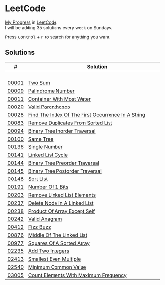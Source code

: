 # LeetCode

[My Progress](https://leetcode.com/typeRYOON/) in [LeetCode](https://leetcode.com/problemset/).  
I will be adding 35 solutions every week on Sundays.

Press <kbd>Control</kbd> + <kbd>F</kbd> to search for anything you want.

## Solutions
| # | Solution | Topic | Difficulty |
| --- | --- | --- | --- |
| | &emsp;&emsp;&emsp;&emsp;&emsp;&emsp;&emsp;&emsp;&emsp;&emsp;&emsp;&emsp;&emsp;&emsp;&emsp;&emsp;&emsp;&emsp;&emsp;&emsp;&emsp;&emsp;&emsp;&emsp;&emsp;&emsp;&emsp;&emsp; | &emsp;&emsp;&emsp;&emsp;&emsp;&emsp;&emsp;&emsp;&emsp;&emsp; | |  
| [00001](https://leetcode.com/problems/two-sum/) | [Two Sum](00001-01000/00001-00100/00001-two-sum.cpp) | `Hashmap` | Easy |  
| [00009](https://leetcode.com/problems/palindrome-number/) | [Palindrome Number](00001-01000/00001-00100/00009-palindrome-number.cpp) | `String` | Easy |  
| [00011](https://leetcode.com/problems/container-with-most-water/) | [Container With Most Water](00001-01000/00001-00100/00011-container-with-most-water.cpp) | `Two-Pointers` | Medium |  
| [00020](https://leetcode.com/problems/valid-parentheses/) | [Valid Parentheses](00001-01000/00001-00100/00020-valid-parentheses.cpp) | `Stack` | Easy |  
| [00028](https://leetcode.com/problems/find-the-index-of-the-first-occurrence-in-a-string/) | [Find The Index Of The First Occurrence In A String](00001-01000/00001-00100/00028-find-the-index-of-the-first-occurrence-in-a-string.cpp) | `String` | Easy |  
| [00083](https://leetcode.com/problems/remove-duplicates-from-sorted-list/) | [Remove Duplicates From Sorted List](00001-01000/00001-00100/00083-remove-duplicates-from-sorted-list.cpp) | `Linked-List` | Easy |  
| [00094](https://leetcode.com/problems/binary-tree-inorder-traversal/) | [Binary Tree Inorder Traversal](00001-01000/00001-00100/00094-binary-tree-inorder-traversal.cpp) | `Tree` | Easy |  
| [00100](https://leetcode.com/problems/same-tree/) | [Same Tree](00001-01000/00001-00100/00100-same-tree.cpp) | `Tree` | Easy |  
| [00136](https://leetcode.com/problems/single-number/) | [Single Number](00001-01000/00101-00200/00136-single-number.cpp) | `Bit-Hacks` | Easy |  
| [00141](https://leetcode.com/problems/linked-list-cycle/) | [Linked List Cycle](00001-01000/00101-00200/00141-linked-list-cycle.cpp) | `Hashmap` | Easy |  
| [00144](https://leetcode.com/problems/binary-tree-preorder-traversal/) | [Binary Tree Preorder Traversal](00001-01000/00101-00200/00144-binary-tree-preorder-traversal.cpp) | `Tree` | Easy |  
| [00145](https://leetcode.com/problems/binary-tree-postorder-traversal/) | [Binary Tree Postorder Traversal](00001-01000/00101-00200/00145-binary-tree-postorder-traversal.cpp) | `Tree` | Easy |  
| [00148](https://leetcode.com/problems/sort-list/) | [Sort List](00001-01000/00101-00200/00148-sort-list.cpp) | `Linked-List` | Medium |  
| [00191](https://leetcode.com/problems/number-of-1-bits/) | [Number Of 1 Bits](00001-01000/00101-00200/00191-number-of-1-bits.cpp) | `Bit-Hacks` | Easy |  
| [00203](https://leetcode.com/problems/remove-linked-list-elements/) | [Remove Linked List Elements](00001-01000/00201-00300/00203-remove-linked-list-elements.cpp) | `Linked-List` | Easy |  
| [00237](https://leetcode.com/problems/delete-node-in-a-linked-list/) | [Delete Node In A Linked List](00001-01000/00201-00300/00237-delete-node-in-a-linked-list.cpp) | `Linked-List` | Medium |  
| [00238](https://leetcode.com/problems/product-of-array-except-self/) | [Product Of Array Except Self](00001-01000/00201-00300/00238-product-of-array-except-self.cpp) | `Prefix-Sum` | Medium |  
| [00242](https://leetcode.com/problems/valid-anagram/) | [Valid Anagram](00001-01000/00201-00300/00242-valid-anagram.cpp) | `Hashmap` | Easy |  
| [00412](https://leetcode.com/problems/fizz-buzz/) | [Fizz Buzz](00001-01000/00401-00500/00412-fizz-buzz.cpp) | `Bit-Hacks` | Easy |  
| [00876](https://leetcode.com/problems/middle-of-the-linked-list/) | [Middle Of The Linked List](00001-01000/00801-00900/00876-middle-of-the-linked-list.cpp) | `Linked-List` | Easy |  
| [00977](https://leetcode.com/problems/squares-of-a-sorted-array/) | [Squares Of A Sorted Array](00001-01000/00901-01000/00977-squares-of-a-sorted-array.cpp) | `Two-Pointers` | Easy |  
| [02235](https://leetcode.com/problems/add-two-integers/) | [Add Two Integers](02001-03000/02201-02300/02235-add-two-integers.cpp) | `Math` | Easy |  
| [02413](https://leetcode.com/problems/smallest-even-multiple/) | [Smallest Even Multiple](02001-03000/02401-02500/02413-smallest-even-multiple.cpp) | `Number-Theory` | Easy |  
| [02540](https://leetcode.com/problems/minimum-common-value/) | [Minimum Common Value](02001-03000/02501-02600/02540-minimum-common-value.cpp) | `Two-Pointers` | Easy |  
| [03005](https://leetcode.com/problems/count-elements-with-maximum-frequency/) | [Count Elements With Maximum Frequency](03001-04000/03001-03100/03005-count-elements-with-maximum-frequency.cpp) | `Hashmap` | Easy |  
